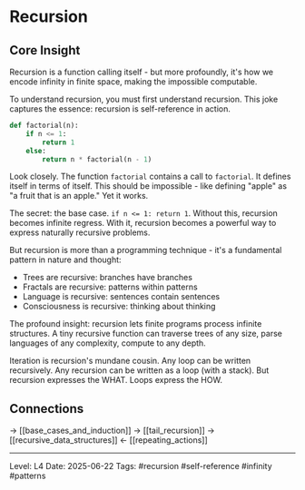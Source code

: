 # Recursion

## Core Insight
Recursion is a function calling itself - but more profoundly, it's how we encode infinity in finite space, making the impossible computable.

To understand recursion, you must first understand recursion. This joke captures the essence: recursion is self-reference in action.

```python
def factorial(n):
    if n <= 1:
        return 1
    else:
        return n * factorial(n - 1)
```

Look closely. The function `factorial` contains a call to `factorial`. It defines itself in terms of itself. This should be impossible - like defining "apple" as "a fruit that is an apple." Yet it works.

The secret: the base case. `if n <= 1: return 1`. Without this, recursion becomes infinite regress. With it, recursion becomes a powerful way to express naturally recursive problems.

But recursion is more than a programming technique - it's a fundamental pattern in nature and thought:
- Trees are recursive: branches have branches
- Fractals are recursive: patterns within patterns
- Language is recursive: sentences contain sentences
- Consciousness is recursive: thinking about thinking

The profound insight: recursion lets finite programs process infinite structures. A tiny recursive function can traverse trees of any size, parse languages of any complexity, compute to any depth.

Iteration is recursion's mundane cousin. Any loop can be written recursively. Any recursion can be written as a loop (with a stack). But recursion expresses the WHAT. Loops express the HOW.

## Connections
→ [[base_cases_and_induction]]
→ [[tail_recursion]]
→ [[recursive_data_structures]]
← [[repeating_actions]]

---
Level: L4
Date: 2025-06-22
Tags: #recursion #self-reference #infinity #patterns